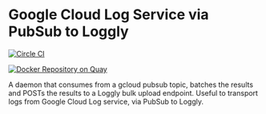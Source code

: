 Google Cloud Log Service via PubSub to Loggly
=============================================

[![Circle CI](https://circleci.com/gh/rainchasers/gcloud-pubsub-to-loggly.svg?style=svg)](https://circleci.com/gh/rainchasers/gcloud-pubsub-to-loggly)

[![Docker Repository on Quay](https://quay.io/repository/rainchasers/pubsub2loggly/status "Docker Repository on Quay")](https://quay.io/repository/rainchasers/pubsub2loggly)

A daemon that consumes from a gcloud pubsub topic, batches the results and POSTs the results to a Loggly bulk upload endpoint. Useful to transport logs from Google Cloud Log service, via PubSub to Loggly.